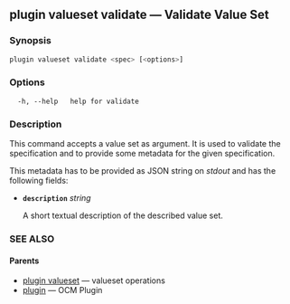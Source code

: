## plugin valueset validate &mdash; Validate Value Set

### Synopsis

```bash
plugin valueset validate <spec> [<options>]
```

### Options

```text
  -h, --help   help for validate
```

### Description

This command accepts a value set as argument. It is used to
validate the specification and to provide some metadata for the given
specification.

This metadata has to be provided as JSON string on *stdout* and has the
following fields:

- **<code>description</code>** *string*

  A short textual description of the described value set.

### SEE ALSO

#### Parents

* [plugin valueset](plugin_valueset.md)	 &mdash; valueset operations
* [plugin](plugin.md)	 &mdash; OCM Plugin

